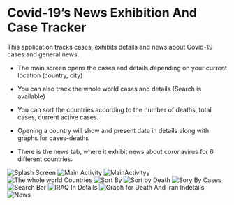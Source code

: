 # Covid-19’s News Exhibition And Case Tracker 
This application tracks cases, exhibits details and news about Covid-19 cases and general news.

 * The main screen opens the cases and details depending on your current location (country, city)

* You can also track the whole world cases and details (Search is available)

* You can sort the countries according to the number of deaths, total cases, current active cases.

* Opening a country will show and present data in details along with graphs for cases-deaths

* There is the news tab, where it exhibit news about coronavirus for 6 different countries.

![Splash Screen](https://user-images.githubusercontent.com/105173268/168486087-fe7aceb3-c7dc-4a16-9724-71fc254d95c2.jpeg)
![Main Activity](https://user-images.githubusercontent.com/105173268/168486111-981badae-4d0c-4bce-8480-5d79c07de749.jpeg)
![MainActivityy](https://user-images.githubusercontent.com/105173268/168486113-4facc80f-d8e8-4de9-b66b-4012c2c2bc56.jpeg)
![The whole world Countries](https://user-images.githubusercontent.com/105173268/168486121-ca26d755-e98d-43de-8d24-be3729cce495.jpeg)
![Sort By](https://user-images.githubusercontent.com/105173268/168486137-a4381814-963a-4812-9f1f-27c4b7230161.jpeg)
![Sort by Death](https://user-images.githubusercontent.com/105173268/168486320-8e8599e2-4280-4ff7-8e93-17340873aaad.jpeg)
![Sory By Cases](https://user-images.githubusercontent.com/105173268/168486359-d912401d-7ce4-4979-9444-6d7337c579e5.jpeg)
![Search Bar](https://user-images.githubusercontent.com/105173268/168486140-a13c9960-6bbb-4b3b-8946-e3ece4381dc6.jpeg)
![IRAQ In Details](https://user-images.githubusercontent.com/105173268/168486143-7cddce3f-7926-4bac-a7d3-2691ea2af9fa.jpeg)
![Graph for Death And Iran Indetails](https://user-images.githubusercontent.com/105173268/168486634-027e6c68-2b6d-4ee6-b936-a4ed98cae2e2.jpeg)
![News](https://user-images.githubusercontent.com/105173268/168486583-4d03bffb-9e64-4f61-b469-63d1d6c1d753.jpeg)



